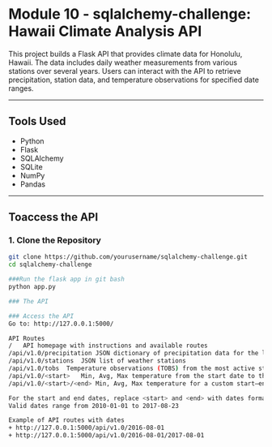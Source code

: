 # Module 10 - sqlalchemy-challenge: Hawaii Climate Analysis API

This project builds a Flask API that provides climate data for Honolulu, Hawaii.
The data includes daily weather measurements from various stations over several years. Users can interact with the API to retrieve precipitation, station data, and temperature observations for specified date ranges.

---

## Tools Used

- Python
- Flask
- SQLAlchemy
- SQLite
- NumPy
- Pandas

---

## Toaccess the API

### 1. Clone the Repository
```bash
git clone https://github.com/yourusername/sqlalchemy-challenge.git
cd sqlalchemy-challenge

###Run the flask app in git bash
python app.py

### The API

### Access the API
Go to: http://127.0.0.1:5000/

API Routes
/	API homepage with instructions and available routes
/api/v1.0/precipitation	JSON dictionary of precipitation data for the last 12 months
/api/v1.0/stations	JSON list of weather stations
/api/v1.0/tobs	Temperature observations (TOBS) from the most active station for the last year
/api/v1.0/<start>	Min, Avg, Max temperature from the start date to the most recent date
/api/v1.0/<start>/<end>	Min, Avg, Max temperature for a custom start–end date range

For the start and end dates, replace <start> and <end> with dates formatted as follows YYYY-MM-DD.
Valid dates range from 2010-01-01 to 2017-08-23

Example of API routes with dates
+ http://127.0.0.1:5000/api/v1.0/2016-08-01
+ http://127.0.0.1:5000/api/v1.0/2016-08-01/2017-08-01
